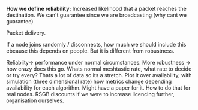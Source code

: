 **How we define reliability:**
Increased likelihood that a packet reaches the destination. We can't guarantee since we are broadcasting (why cant we guarantee)

Packet delivery.

If a node joins randomly / disconnects, how much we should include this ebcause this depends on people. But it is different from robustness.

Reliabiity→ performance under normal circumstances. More robustness → how crazy does this go. Whats normal meshtastic rate, what rate to decide or try every? Thats a lot of data so its a stretch. Plot it over availability, with simulation (three dimensional rate) how metrics change depending availability for each algorithm. Might have a paper for it. How to do that for real nodes. RSGB discounts if we were to increase licencing further, organisation ourselves.